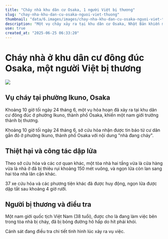 ```yaml
---
title: "Cháy nhà khu dân cư Osaka, 1 người Việt bị thương"
slug: "chay-nha-khu-dan-cu-osaka-nguoi-viet-thuong"
thumbnail: "data/6.images/images/chay-nha-khu-dan-cu-osaka-nguoi-viet-thuong.webp"
description: "Một vụ cháy xảy ra tại khu dân cư Osaka, Nhật Bản khiến một người Việt Nam 38 tuổi bị bỏng đường hô hấp."
use: true
created_at: "2025-06-25 06:33:20"
---
```


# Cháy nhà ở khu dân cư đông đúc Osaka, một người Việt bị thương

![](/images/20250624-00010023-mbsnews-000-7-view.webp)

## Vụ cháy tại phường Ikuno, Osaka

Khoảng 10 giờ tối ngày 24 tháng 6, một vụ hỏa hoạn đã xảy ra tại khu dân cư đông đúc ở phường Ikuno, thành phố Osaka, khiến một nam giới trưởng thành bị thương.

Khoảng 10 giờ tối ngày 24 tháng 6, sở cứu hỏa nhận được tin báo từ cư dân gần đó ở phường Ikuno, thành phố Osaka với nội dung "nhà đang cháy".

## Thiệt hại và công tác dập lửa

Theo sở cứu hỏa và các cơ quan khác, một tòa nhà hai tầng vừa là cửa hàng vừa là nhà ở đã bị thiêu rụi khoảng 150 mét vuông, và ngọn lửa còn lan sang hai tòa nhà lân cận khác.

37 xe cứu hỏa và các phương tiện khác đã được huy động, ngọn lửa được dập tắt sau khoảng 4 giờ rưỡi.

## Người bị thương và điều tra

Một nam giới quốc tịch Việt Nam (38 tuổi), được cho là đang làm việc bên trong tòa nhà bị cháy, đã bị bỏng đường hô hấp do hít phải khói.

Cảnh sát đang điều tra chi tiết tình hình lúc xảy ra vụ việc.
